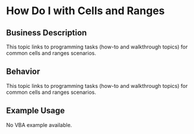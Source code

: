 # How Do I    with Cells and Ranges

## Business Description
This topic links to programming tasks (how-to and walkthrough topics) for common cells and ranges scenarios.

## Behavior
This topic links to programming tasks (how-to and walkthrough topics) for common cells and ranges scenarios.

## Example Usage
No VBA example available.